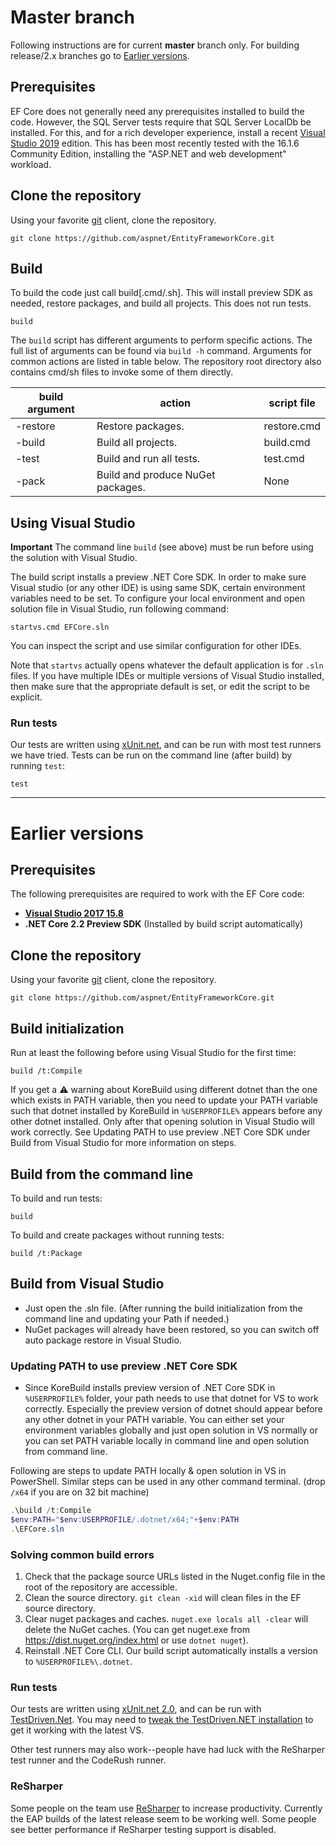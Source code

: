 # Master branch

Following instructions are for current **master** branch only. For building release/2.x branches go to [Earlier versions](https://github.com/aspnet/EntityFrameworkCore/wiki/Getting-and-Building-the-Code#earlier-versions).

## Prerequisites

EF Core does not generally need any prerequisites installed to build the code. However, the SQL Server tests require that SQL Server LocalDb be installed. For this, and for a rich developer experience, install a recent [Visual Studio 2019](https://visualstudio.microsoft.com/downloads/) edition. This has been most recently tested with the 16.1.6 Community Edition, installing the "ASP.NET and web development" workload.

## Clone the repository

Using your favorite [git](http://git-scm.com/) client, clone the repository.

```console
git clone https://github.com/aspnet/EntityFrameworkCore.git
```

## Build

To build the code just call build[.cmd/.sh]. This will install preview SDK as needed, restore packages, and build all projects. This does not run tests.

```console
build
```

The `build` script has different arguments to perform specific actions. The full list of arguments can be found via `build -h` command. Arguments for common actions are listed in table below. The repository root directory also contains cmd/sh files to invoke some of them directly.

| build argument | action | script file |
| --- | --- | --- |
| -restore | Restore packages. | restore.cmd |
| -build | Build all projects. | build.cmd |
| -test | Build and run all tests. | test.cmd |
| -pack | Build and produce NuGet packages. | None |

## Using Visual Studio

**Important** The command line `build` (see above) must be run before using the solution with Visual Studio.

The build script installs a preview .NET Core SDK. In order to make sure Visual studio (or any other IDE) is using same SDK, certain environment variables need to be set. To configure your local environment and open solution file in Visual Studio, run following command:

```console
startvs.cmd EFCore.sln
```

You can inspect the script and use similar configuration for other IDEs.

Note that `startvs` actually opens whatever the default application is for `.sln` files. If you have multiple IDEs or multiple versions of Visual Studio installed, then make sure that the appropriate default is set, or edit the script to be explicit.

### Run tests

Our tests are written using [xUnit.net](http://xunit.github.io/), and can be run with most test runners we have tried.
Tests can be run on the command line (after build) by running `test`:

```console
test
```

***

# Earlier versions

## Prerequisites

The following prerequisites are required to work with the EF Core code:

* [**Visual Studio 2017 15.8**](https://www.visualstudio.com/downloads/)
* **.NET Core 2.2 Preview SDK** (Installed by build script automatically)

## Clone the repository

Using your favorite [git](http://git-scm.com/) client, clone the repository.

```console
git clone https://github.com/aspnet/EntityFrameworkCore.git
```

## Build initialization

Run at least the following before using Visual Studio for the first time:

```console
build /t:Compile
```

If you get a ⚠️ warning about KoreBuild using different dotnet than the one which exists in PATH variable, then you need to update your PATH variable such that dotnet installed by KoreBuild in `%USERPROFILE%` appears before any other dotnet installed. Only after that opening solution in Visual Studio will work correctly. See Updating PATH to use preview .NET Core SDK under Build from Visual Studio for more information on steps.

## Build from the command line

To build and run tests:

```console
build
```

To build and create packages without running tests:

```console
build /t:Package
```

## Build from Visual Studio

* Just open the .sln file. (After running the build initialization from the command line and updating your Path if needed.)
* NuGet packages will already have been restored, so you can switch off auto package restore in Visual Studio.

### Updating PATH to use preview .NET Core SDK

* Since KoreBuild installs preview version of .NET Core SDK in `%USERPROFILE%` folder, your path needs to use that dotnet for VS to work correctly. Especially the preview version of dotnet should appear before any other dotnet in your PATH variable. You can either set your environment variables globally and just open solution in VS normally or you can set PATH variable locally in command line and open solution from command line.

Following are steps to update PATH locally & open solution in VS in PowerShell. Similar steps can be used in any other command terminal. (drop `/x64` if you are on 32 bit machine)

```PowerShell
.\build /t:Compile
$env:PATH="$env:USERPROFILE/.dotnet/x64;"+$env:PATH
.\EFCore.sln
```

### Solving common build errors

1. Check that the package source URLs listed in the Nuget.config file in the root of the repository are accessible.
2. Clean the source directory. `git clean -xid` will clean files in the EF source directory. 
3. Clear nuget packages and caches. `nuget.exe locals all -clear` will delete the NuGet caches. (You can get nuget.exe from <https://dist.nuget.org/index.html> or use `dotnet nuget`).
4. Reinstall .NET Core CLI. Our build script automatically installs a version to `%USERPROFILE%\.dotnet`.

### Run tests

Our tests are written using [xUnit.net 2.0](http://xunit.github.io/), and can be run with [TestDriven.Net](http://www.testdriven.net/). You may need to [tweak the TestDriven.NET installation](https://github.com/jcansdale/TestDriven.Net-Issues/issues/76#issuecomment-288583932) to get it working with the latest VS.

Other test runners may also work--people have had luck with the ReSharper test runner and the CodeRush runner.

### ReSharper

Some people on the team use [ReSharper](https://www.jetbrains.com/resharper/download/) to increase productivity. Currently the EAP builds of the latest release seem to be working well. Some people see better performance if ReSharper testing support is disabled.
